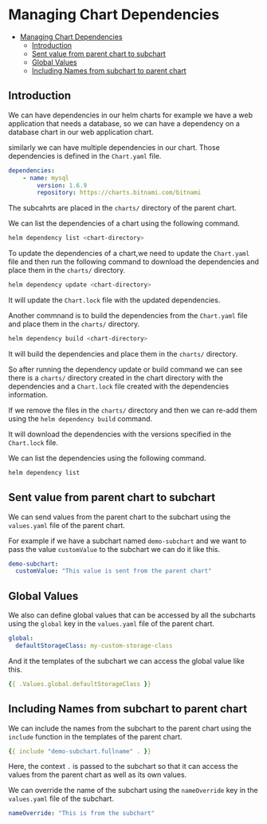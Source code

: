 # Managing Chart Dependencies

- [Managing Chart Dependencies](#managing-chart-dependencies)
  - [Introduction](#introduction)
  - [Sent value from parent chart to subchart](#sent-value-from-parent-chart-to-subchart)
  - [Global Values](#global-values)
  - [Including Names from subchart to parent chart](#including-names-from-subchart-to-parent-chart)

## Introduction

We can have dependencies in our helm charts for example we have
a web application that needs a database, so we can have a dependency
on a database chart in our web application chart.

similarly we can have multiple dependencies in our chart.
Those dependencies is defined in the `Chart.yaml` file.

```yaml
dependencies:
    - name: mysql
        version: 1.6.9
        repository: https://charts.bitnami.com/bitnami
```

The subcahrts are placed in the `charts/` directory of the parent chart.

We can list the dependencies of a chart using the following command.

```bash
helm dependency list <chart-directory>
```

To update the dependencies of a chart,we need to update the `Chart.yaml`
file and then run the following command to download the dependencies
and place them in the `charts/` directory.

```bash
helm dependency update <chart-directory>
```

It will update the `Chart.lock` file with the updated dependencies.

Another commnand is to build the dependencies from the `Chart.yaml`
file and place them in the `charts/` directory.

```bash
helm dependency build <chart-directory>
```

It will build the dependencies and place them in the `charts/` directory.

So after running the dependency update or build command we can see there
is a `charts/` directory created in the chart directory with the
dependencies and a `Chart.lock` file created with the dependencies
information.

If we remove the files in the `charts/` directory and then we can re-add
them using the `helm dependency build` command.

It will download the dependencies with the versions specified in the
`Chart.lock` file.

We can list the dependencies using the following command.

```bash
helm dependency list
```

## Sent value from parent chart to subchart

We can send values from the parent chart to the subchart using the
`values.yaml` file of the parent chart.

For example if we have a subchart named `demo-subchart` and we want to
pass the value `customValue` to the subchart we can do it like this.

```yaml
demo-subchart:
  customValue: "This value is sent from the parent chart"
```

## Global Values

We also can define global values that can be accessed by all the subcharts
using the `global` key in the `values.yaml` file of the parent chart.

```yaml
global:
  defaultStorageClass: my-custom-storage-class
```

And it the templates of the subchart we can access the global value like this.

```yaml
{{ .Values.global.defaultStorageClass }}
```

## Including Names from subchart to parent chart

We can include the names from the subchart to the parent chart using the
`include` function in the templates of the parent chart.

```yaml
{{ include "demo-subchart.fullname" . }}
```

Here, the context `.` is passed to the subchart so that it can access the values from the parent chart as well as its own values.

We can override the name of the subchart using the `nameOverride` key in the `values.yaml` file of the subchart.

```yaml
nameOverride: "This is from the subchart"
```
